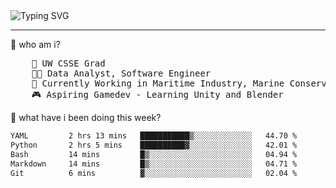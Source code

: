 <img src="https://readme-typing-svg.demolab.com?font=Inconsolata&pause=200&color=000000&background=B7B7B700&multiline=true&random=false&width=435&height=60&lines=hello%2C+world!+%F0%9F%8C%8D+;i'm+skyla--++welcome+to+my+github+%E2%AD%90%EF%B8%8F" alt="Typing SVG">

------

🧠 who am i?
<pre>
    📖 UW CSSE Grad 
    🧑‍💻 Data Analyst, Software Engineer
    🐋 Currently Working in Maritime Industry, Marine Conservation
    🎮 Aspiring Gamedev - Learning Unity and Blender
</pre>

📂 what have i been doing this week?
 <!--START_SECTION:waka-->
```txt
YAML         2 hrs 13 mins   ███████████▒░░░░░░░░░░░░░   44.70 %
Python       2 hrs 5 mins    ██████████▓░░░░░░░░░░░░░░   42.01 %
Bash         14 mins         █▒░░░░░░░░░░░░░░░░░░░░░░░   04.94 %
Markdown     14 mins         █▒░░░░░░░░░░░░░░░░░░░░░░░   04.71 %
Git          6 mins          ▓░░░░░░░░░░░░░░░░░░░░░░░░   02.04 %
```
<!--END_SECTION:waka-->
